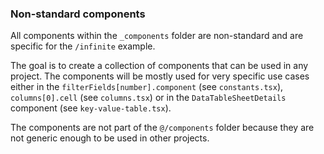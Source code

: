 ### Non-standard components

All components within the `_components` folder are non-standard and are specific for the `/infinite` example.

The goal is to create a collection of components that can be used in any project. The components will be mostly used for very specific use cases either in the `filterFields[number].component` (see `constants.tsx`), `columns[0].cell` (see `columns.tsx`) or in the `DataTableSheetDetails` component (see `key-value-table.tsx`).

The components are not part of the `@/components` folder because they are not generic enough to be used in other projects.
